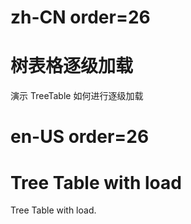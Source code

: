 # zh-CN order=26

# 树表格逐级加载

演示 TreeTable 如何进行逐级加载

# en-US order=26

# Tree Table with load

Tree Table with load.
